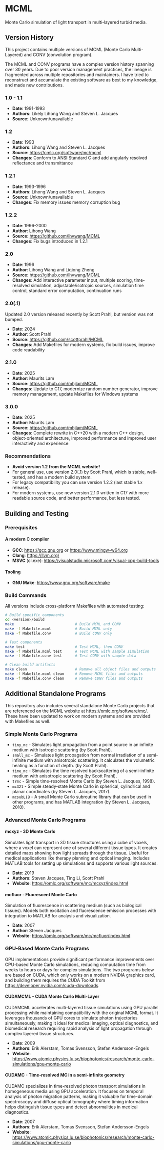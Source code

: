 # MCML

Monte Carlo simulation of light transport in multi-layered turbid media.

## Version History

This project contains multiple versions of MCML (Monte Carlo Multi-Layered) and CONV (convolution program).

The MCML and CONV programs have a complex version history spanning over 30 years. Due to poor version management practices, the lineage is fragmented across multiple repositories and maintainers. I have tried to reconstruct and accumulate the existing software as best to my knowledge, and made new contributions.

### 1.0 - 1.1

- **Date**: 1991-1993
- **Authors**: Likely Lihong Wang and Steven L. Jacques
- **Source**: Unknown/unavailable

### 1.2

- **Date**: 1993
- **Authors**: Lihong Wang and Steven L. Jacques
- **Source**: <https://omlc.org/software/mc/mcml>
- **Changes**: Conform to ANSI Standard C and add angularly resolved reflectance and transmittance

### 1.2.1

- **Date**: 1993-1996
- **Authors**: Lihong Wang and Steven L. Jacques
- **Source**: Unknown/unavailable
- **Changes**: Fix memory issues memory corruption bug

### 1.2.2

- **Date**: 1996-2000
- **Author**: Lihong Wang
- **Source**: <https://github.com/lhvwang/MCML>
- **Changes**: Fix bugs introduced in 1.2.1

### 2.0

- **Date**: 1996
- **Author**: Lihong Wang and Liqiong Zheng
- **Source**: <https://github.com/lhvwang/MCML>
- **Changes**: Add interactive parameter input, multiple scoring, time-resolved simulation, adjustable/isotropic sources, simulation time control, standard error computation, continuation runs

### 2.0(.1)

Updated 2.0 version released recently by Scott Prahl, but version was not bumped.

- **Date**: 2024
- **Author**: Scott Prahl
- **Source**: <https://github.com/scottprahl/MCML>
- **Changes**: Add Makefiles for modern systems, fix build issues, improve code readability

### 2.1.0

- **Date**: 2025
- **Author**: Maurits Lam
- **Source**: <https://github.com/mhjlam/MCML>
- **Changes**: Update to C17, modernize random number generator, improve memory management, update Makefiles for Windows systems

### 3.0.0

- **Date**: 2025
- **Author**: Maurits Lam
- **Source**: <https://github.com/mhjlam/MCML>
- **Changes**: Complete rewrite in C++20 with a modern C++ design, object-oriented architecture, improved performance and improved user interactivity and experience

### Recommendations

- **Avoid version 1.2 from the MCML website!**
- For general use, use version 2.0(.1) by Scott Prahl, which is stable, well-tested, and has a modern build system.
- For legacy compatibility you can use version 1.2.2 (last stable 1.x release).
- For modern systems, use new version 2.1.0 written in C17 with more readable source code, and better performance, but less tested.

## Building and Testing

### Prerequisites

#### A modern C compiler

- **GCC**: <https://gcc.gnu.org> or <https://www.mingw-w64.org>
- **Clang**: <https://llvm.org/>
- **MSVC** (cl.exe): <https://visualstudio.microsoft.com/visual-cpp-build-tools>

#### Tooling

- **GNU Make**: <https://www.gnu.org/software/make>

### Build Commands

All versions include cross-platform Makefiles with automated testing:

```bash
# Build specific components
cd <version>/build
make                            # Build MCML and CONV
make -f Makefile.mcml           # Build MCML only
make -f Makefile.conv           # Build CONV only

# Test components
make test                       # Test MCML, then CONV
make -f Makefile.mcml test      # Test MCML with sample simulation
make -f Makefile.conv test      # Test CONV with sample data

# Clean build artifacts
make clean                      # Remove all object files and outputs
make -f Makefile.mcml clean     # Remove MCML files and outputs
make -f Makefile.conv clean     # Remove CONV files and outputs
```

## Additional Standalone Programs

This repository also includes several standalone Monte Carlo projects that are referenced on the MCML website at <https://omlc.org/software/mc/>. These have been updated to work on modern systems and are provided with Makefiles as well.

### Simple Monte Carlo Programs

- `tiny_mc` - Simulates light propagation from a point source in an infinite medium with isotropic scattering (by Scott Prahl).
- `small_mc` - Simulates light propagation from normal irradiation of a semi-infinite medium with anisotropic scattering. It calculates the volumetric heating as a function of depth. (by Scott Prahl).
- `time_mc` - Simulates the time resolved backscattering of a semi-infinite medium with anisotropic scattering (by Scott Prahl).
- `trmc` - Simple time-resolved Monte Carlo (by Steven L. Jacques, 1998).
- `mc321` - Simple steady-state Monte Carlo in spherical, cylindrical and planar coordinates (by Steven L. Jacques, 2017).
- `mcsubLIB` - A small Monte Carlo subroutine library that can be used in other programs, and has MATLAB integration (by Steven L. Jacques, 2010).

### Advanced Monte Carlo Programs

#### **mcxyz** - 3D Monte Carlo

Simulates light transport in 3D tissue structures using a cube of voxels, where a voxel can represent one of several different tissue types. It creates detailed maps showing how light spreads through the tissue. Useful for medical applications like therapy planning and optical imaging. Includes MATLAB tools for setting up simulations and supports various light sources.

- **Date**: 2019
- **Authors**: Steven Jacques, Ting Li, Scott Prahl
- **Website**: <https://omlc.org/software/mc/mcxyz/index.html>

#### **mcfluor** - Fluorescent Monte Carlo

Simulation of fluorescence in scattering medium (such as biological tissues). Models both excitation and fluorescence emission processes with integration to MATLAB for analysis and visualization.

- **Date**: 2007
- **Author**: Steven Jacques
- **Website**: <https://omlc.org/software/mc/mcfluor/index.html>

### GPU-Based Monte Carlo Programs

GPU implementations provide significant performance improvements over CPU-based Monte Carlo simulations, reducing computation time from weeks to hours or days for complex simulations. The two programs below are based on CUDA, which only works on a modern NVIDIA graphics card, and building them requires the CUDA Toolkit from <https://developer.nvidia.com/cuda-downloads>.

#### **CUDAMCML** - CUDA Monte Carlo Multi-Layer

CUDAMCML accelerates multi-layered tissue simulations using GPU parallel processing while maintaining compatibility with the original MCML format. It leverages thousands of GPU cores to simulate photon trajectories simultaneously, making it ideal for medical imaging, optical diagnostics, and biomedical research requiring rapid analysis of light propagation through complex layered tissue structures.

- **Date**: 2009
- **Authors**: Erik Alerstam, Tomas Svensson, Stefan Andersson-Engels
- **Website**: <https://www.atomic.physics.lu.se/biophotonics/research/monte-carlo-simulations/gpu-monte-carlo>

#### **CUDAMC** - Time-resolved MC in a semi-infinite geometry

CUDAMC specializes in time-resolved photon transport simulations in homogeneous media using GPU acceleration. It focuses on temporal analysis of photon migration patterns, making it valuable for time-domain spectroscopy and diffuse optical tomography where timing information helps distinguish tissue types and detect abnormalities in medical diagnostics.

- **Date**: 2007
- **Authors**: Erik Alerstam, Tomas Svensson, Stefan Andersson-Engels
- **Website**: <https://www.atomic.physics.lu.se/biophotonics/research/monte-carlo-simulations/gpu-monte-carlo>
